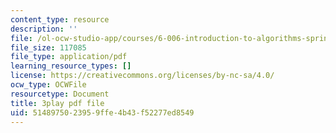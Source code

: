 ```yaml
---
content_type: resource
description: ''
file: /ol-ocw-studio-app/courses/6-006-introduction-to-algorithms-spring-2020/5148975023959ffe4b43f52277ed8549_e98MPnMHLxE.pdf
file_size: 117085
file_type: application/pdf
learning_resource_types: []
license: https://creativecommons.org/licenses/by-nc-sa/4.0/
ocw_type: OCWFile
resourcetype: Document
title: 3play pdf file
uid: 51489750-2395-9ffe-4b43-f52277ed8549
---
```

